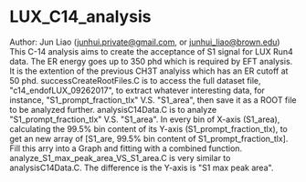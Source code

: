 # LUX_C14_analysis
Author: Jun Liao (junhui.private@gmail.com, or junhui_liao@brown.edu)
This C-14 analysis aims to create the acceptance of S1 signal for LUX Run4 data. The ER energy goes up to 350 phd which is required by EFT analysis. It is the extention of the previous CH3T analyiss which has an ER cutoff at 50 phd.
successCreateRootFiles.C is to access the full dataset file, "c14_endofLUX_09262017", to extract whatever interesting data, for instance, "S1_prompt_fraction_tlx" V.S. "S1_area", then save it as a ROOT file to be analyzed further.
analysisC14Data.C is to analyze "S1_prompt_fraction_tlx" V.S. "S1_area". In every bin of X-axis (S1_area), calculating the 99.5% bin content of its Y-axis (S1_prompt_fraction_tlx), to get an new array of [S1_are, 99.5% bin content of S1_prompt_fraction_tlx]. Fill this arry into a Graph and fitting with a combined function.
analyze_S1_max_peak_area_VS_S1_area.C is very similar to analysisC14Data.C. The difference is the Y-axis is "S1 max peak area".
